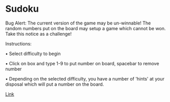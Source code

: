 # Sudoku


Bug Alert: The current version of the game may be un-winnable! The random numbers put on the board may setup a game which cannot be won. Take this notice as a challenge!

Instructions:

• Select difficulty to begin

• Click on box and type 1-9 to put number on board, spacebar to remove number

• Depending on the selected difficulty, you have a number of 'hints' at your disposal which will put a number on the board.


[Link](http://paulwittschen.com/mini-projects/sudoku/)
